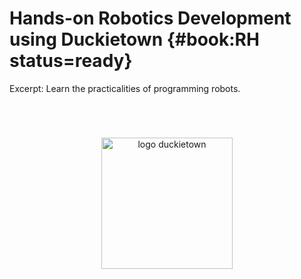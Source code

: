 # Hands-on Robotics Development using Duckietown {#book:RH status=ready}

<!-- about the "Excerpt:" paragraph: in the future this will be 
    the short description of the book on the site. Does not get 
    shown in the book itself.
. -->

Excerpt: Learn the practicalities of programming robots.


<div id="logo-container">
    <img alt="logo duckietown" id="logo" src="Mack-and-duckietown.png"/>
</div>

<style>
    img#logo {
        width: 15em;
        margin-top: 4em;
        margin-bottom: 4em;
    }
    
    #logo-container {
    text-align: center;
    }
</style>



